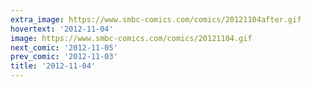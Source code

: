 ```yaml
---
extra_image: https://www.smbc-comics.com/comics/20121104after.gif
hovertext: '2012-11-04'
image: https://www.smbc-comics.com/comics/20121104.gif
next_comic: '2012-11-05'
prev_comic: '2012-11-03'
title: '2012-11-04'
---
```


